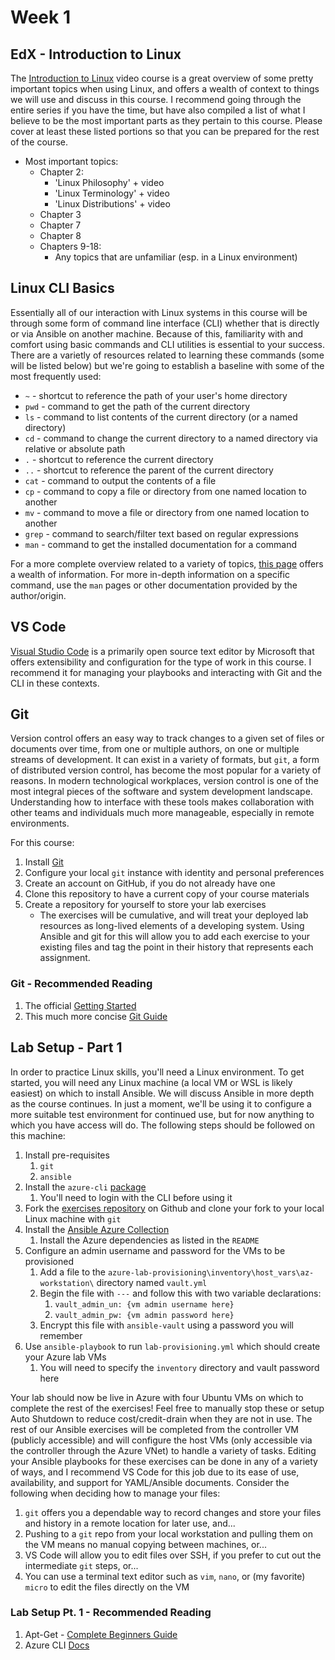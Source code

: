 # Week 1

## EdX - Introduction to Linux

The [Introduction to Linux](https://www.edx.org/course/introduction-linux-linuxfoundationx-lfs101x-1)
video course is a great overview of some pretty important topics when using
Linux, and offers a wealth of context to things we will use and discuss in
this course. I recommend going through the entire series if you have the time,
but have also compiled a list of what I believe to be the most important parts
as they pertain to this course. Please cover at least these listed portions so
that you can be prepared for the rest of the course.

- Most important topics:
  - Chapter 2:
    - 'Linux Philosophy' + video
    - 'Linux Terminology' + video
    - 'Linux Distributions' + video
  - Chapter 3
  - Chapter 7
  - Chapter 8
  - Chapters 9-18:
    - Any topics that are unfamiliar (esp. in a Linux environment)

## Linux CLI Basics

Essentially all of our interaction with Linux systems in this course will be through
some form of command line interface (CLI) whether that is directly or via Ansible
on another machine. Because of this, familiarity with and comfort using basic commands
and CLI utilities is essential to your success. There are a varietly of resources
related to learning these commands (some will be listed below) but we're going
to establish a baseline with some of the most frequently used:

- `~` - shortcut to reference the path of your user's home directory
- `pwd` - command to get the path of the current directory
- `ls` - command to list contents of the current directory (or a named directory)
- `cd` - command to change the current directory to a named directory via relative
  or absolute path
- `.` - shortcut to reference the current directory
- `..` - shortcut to reference the parent of the current directory
- `cat` - command to output the contents of a file
- `cp` - command to copy a file or directory from one named location to another
- `mv` - command to move a file or directory from one named location to another
- `grep` - command to search/filter text based on regular expressions
- `man` - command to get the installed documentation for a command

For a more complete overview related to a variety of topics, [this page](https://gto76.github.io/linux-cheatsheet/)
offers a wealth of information. For more in-depth information on a specific command,
use the `man` pages or other documentation provided by the author/origin.

## VS Code

[Visual Studio Code](https://code.visualstudio.com/) is a primarily open source
text editor by Microsoft that offers extensibility and configuration for the type
of work in this course. I recommend it for managing your playbooks and interacting
with Git and the CLI in these contexts.

## Git

Version control offers an easy way to track changes to a given set of files or
documents over time, from one or multiple authors, on one or multiple streams of
development. It can exist in a variety of formats, but `git`, a form of distributed
version control, has become the most popular for a variety of reasons. In modern
technological workplaces, version control is one of the most integral pieces of
the software and system development landscape. Understanding how to interface with
these tools makes collaboration with other teams and individuals much more manageable,
especially in remote environments.

For this course:

1. Install [Git](https://git-scm.com/)
2. Configure your local `git` instance with identity and personal preferences
3. Create an account on GitHub, if you do not already have one
4. Clone this repository to have a current copy of your course materials
5. Create a repository for yourself to store your lab exercises
   - The exercises will be cumulative, and will treat your deployed lab resources
     as long-lived elements of a developing system. Using Ansible and git for this
     will allow you to add each exercise to your existing files and tag the point
     in their history that represents each assignment.

### Git - Recommended Reading

1. The official [Getting Started](https://www.git-scm.com/book/en/v2/Getting-Started-About-Version-Control#ch01-getting-started)
2. This much more concise [Git Guide](https://rogerdudler.github.io/git-guide/)

## Lab Setup - Part 1

In order to practice Linux skills, you'll need a Linux environment. To get started,
you will need any Linux machine (a local VM or WSL is likely easiest) on which to
install Ansible. We will discuss Ansible in more depth as the course continues.
In just a moment, we'll be using it to configure a more suitable test environment
for continued use, but for now anything to which you have access will do. The following
steps should be followed on this machine:

1. Install pre-requisites
   1. `git`
   2. `ansible`
2. Install the `azure-cli` [package](https://docs.microsoft.com/en-us/cli/azure/install-azure-cli-linux)
   1. You'll need to login with the CLI before using it
3. Fork the [exercises repository](https://github.com/draevin/csc395-linux-lab-exercises)
   on Github and clone your fork to your local Linux machine with `git`
4. Install the [Ansible Azure Collection](https://galaxy.ansible.com/azure/azcollection)
   1. Install the Azure dependencies as listed in the `README`
5. Configure an admin username and password for the VMs to be provisioned
   1. Add a file to the `azure-lab-provisioning\inventory\host_vars\az-workstation\`
      directory named `vault.yml`
   2. Begin the file with `---` and follow this with two variable declarations:
      1. `vault_admin_un: {vm admin username here}`
      2. `vault_admin_pw: {vm admin password here}`
   3. Encrypt this file with `ansible-vault` using a password you will remember
6. Use `ansible-playbook` to run `lab-provisioning.yml` which should create your
   Azure lab VMs
   1. You will need to specify the `inventory` directory and vault password here

Your lab should now be live in Azure with four Ubuntu VMs on which to complete the
rest of the exercises! Feel free to manually stop these or setup Auto Shutdown to
reduce cost/credit-drain when they are not in use. The rest of our Ansible exercises
will be completed from the controller VM (publicly accessible) and will configure
the host VMs (only accessible via the controller through the Azure VNet) to handle
a variety of tasks. Editing your Ansible playbooks for these exercises can be done
in any of a variety of ways, and I recommend VS Code for this job due to its ease
of use, availability, and support for YAML/Ansible documents. Consider the following
when deciding how to manage your files:

1. `git` offers you a dependable way to record changes and store your files and history
   in a remote location for later use, and...
2. Pushing to a `git` repo from your local workstation and pulling them on the
   VM means no manual copying between machines, or...
3. VS Code will allow you to edit files over SSH, if you prefer to cut out the
   intermediate `git` steps, or...
4. You can use a terminal text editor such as `vim`, `nano`, or (my favorite) `micro`
   to edit the files directly on the VM

### Lab Setup Pt. 1 - Recommended Reading

1. Apt-Get - [Complete Beginners Guide](https://itsfoss.com/apt-get-linux-guide/)
2. Azure CLI [Docs](https://docs.microsoft.com/en-us/cli/azure/)
